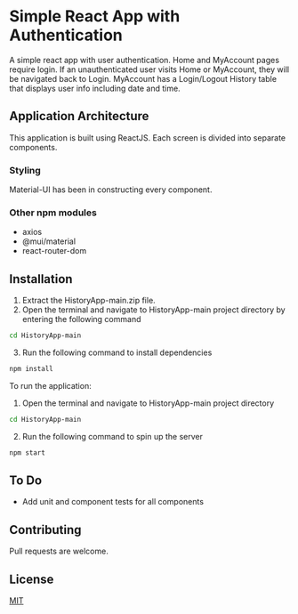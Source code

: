 # Simple React App with Authentication

A simple react app with user authentication. Home and MyAccount pages require login. If an unauthenticated user visits Home or MyAccount, they will be navigated back to Login. MyAccount has a Login/Logout History table that displays user info including date and time.

## Application Architecture
This application is built using ReactJS. Each screen is divided into separate components.

### Styling
Material-UI has been in constructing every component.

### Other npm modules
*	axios
*	@mui/material 
*	react-router-dom 

## Installation

1.	Extract the HistoryApp-main.zip file.  
2.	Open the terminal and navigate to HistoryApp-main project directory by entering the following command


```bash
cd HistoryApp-main
```
3.	Run the following command to install dependencies 

```bash
npm install 
```

To run the application: 

1.	Open the terminal and navigate to HistoryApp-main project directory 
```bash
cd HistoryApp-main
```
2.	Run the following command to spin up the server
```bash
npm start 
```

## To Do
* Add unit and component tests for all components

## Contributing
Pull requests are welcome.

## License
[MIT](https://choosealicense.com/licenses/mit/)
